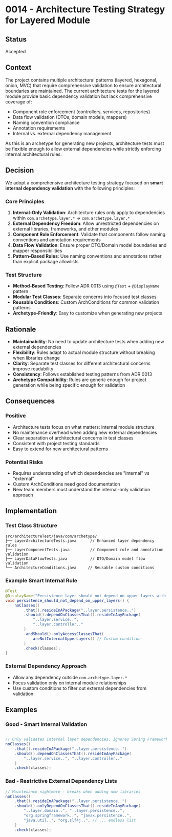 # 0014 - Architecture Testing Strategy for Layered Module

## Status
Accepted

## Context
The project contains multiple architectural patterns (layered, hexagonal, onion, MVC) that require comprehensive validation to ensure architectural boundaries are maintained. The current architecture tests for the layered module provide basic dependency validation but lack comprehensive coverage of:

- Component role enforcement (controllers, services, repositories)
- Data flow validation (DTOs, domain models, mappers)
- Naming convention compliance
- Annotation requirements
- Internal vs. external dependency management

As this is an archetype for generating new projects, architecture tests must be flexible enough to allow external dependencies while strictly enforcing internal architectural rules.

## Decision
We adopt a comprehensive architecture testing strategy focused on **smart internal dependency validation** with the following principles:

### Core Principles
1. **Internal-Only Validation**: Architecture rules only apply to dependencies within `com.archetype.layer.*` → `com.archetype.layer.*`
2. **External Dependency Freedom**: Allow unrestricted dependencies on external libraries, frameworks, and other modules
3. **Component Role Enforcement**: Validate that components follow naming conventions and annotation requirements
4. **Data Flow Validation**: Ensure proper DTO/Domain model boundaries and mapper responsibilities
5. **Pattern-Based Rules**: Use naming conventions and annotations rather than explicit package allowlists

### Test Structure
- **Method-Based Testing**: Follow ADR 0013 using `@Test` + `@DisplayName` pattern
- **Modular Test Classes**: Separate concerns into focused test classes
- **Reusable Conditions**: Custom ArchConditions for common validation patterns
- **Archetype-Friendly**: Easy to customize when generating new projects

## Rationale
- **Maintainability**: No need to update architecture tests when adding new external dependencies
- **Flexibility**: Rules adapt to actual module structure without breaking when libraries change
- **Clarity**: Separate test classes for different architectural concerns improve readability
- **Consistency**: Follows established testing patterns from ADR 0013
- **Archetype Compatibility**: Rules are generic enough for project generation while being specific enough for validation

## Consequences
### Positive
- Architecture tests focus on what matters: internal module structure
- No maintenance overhead when adding new external dependencies
- Clear separation of architectural concerns in test classes
- Consistent with project testing standards
- Easy to extend for new architectural patterns

### Potential Risks
- Requires understanding of which dependencies are "internal" vs "external"
- Custom ArchConditions need good documentation
- New team members must understand the internal-only validation approach

## Implementation
### Test Class Structure
```
src/architectureTest/java/com/archetype/
├── LayerArchitectureTests.java      // Enhanced layer dependency rules
├── LayerComponentTests.java         // Component role and annotation validation
├── LayerDataFlowTests.java          // DTO/Domain model flow validation
└── ArchitectureConditions.java     // Reusable custom conditions
```

### Example Smart Internal Rule
```java
@Test
@DisplayName("Persistence layer should not depend on upper layers within the module")
void persistence_should_not_depend_on_upper_layers() {
    noClasses()
        .that().resideInAPackage("..layer.persistence..")
        .should().dependOnClassesThat().resideInAnyPackage(
            "..layer.service..", 
            "..layer.controller.."
        )
        .andShould().onlyAccessClassesThat(
            areNotInternalUpperLayers() // Custom condition
        )
        .check(classes);
}
```

### External Dependency Approach
- Allow any dependency outside `com.archetype.layer.*`
- Focus validation only on internal module relationships
- Use custom conditions to filter out external dependencies from validation

## Examples
### Good - Smart Internal Validation
```java

// Only validates internal layer dependencies, ignores Spring Framework, etc.
noClasses()
    .that().resideInAPackage("..layer.persistence..")
    .should().dependOnClassesThat().resideInAnyPackage(
        "..layer.service..", "..layer.controller.."
    )
    .check(classes);
```

### Bad - Restrictive External Dependency Lists
```java
// Maintenance nightmare - breaks when adding new libraries
noClasses()
    .that().resideInAPackage("..layer.persistence..")
    .should().onlyDependOnClassesThat().resideInAnyPackage(
        "..layer.domain..", "..layer.persistence..", 
        "org.springframework..", "javax.persistence..", 
        "java.util..", "org.slf4j..", // ... endless list
    )
    .check(classes);
```